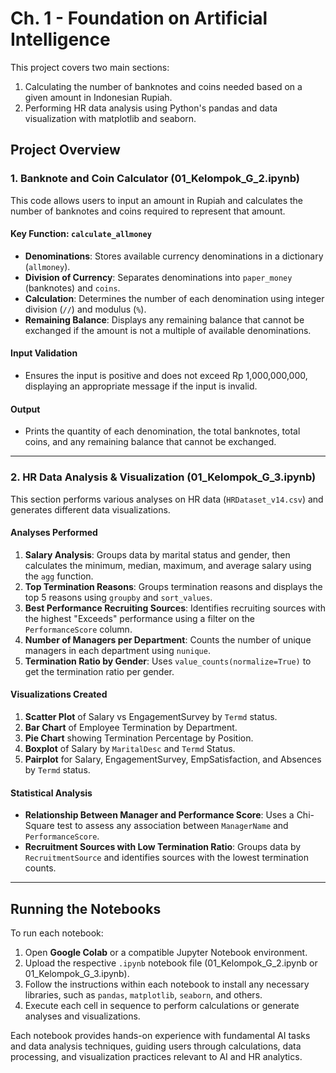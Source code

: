 # Ch. 1 - Foundation on Artificial Intelligence

This project covers two main sections:
1. Calculating the number of banknotes and coins needed based on a given amount in Indonesian Rupiah.
2. Performing HR data analysis using Python's pandas and data visualization with matplotlib and seaborn.

## Project Overview

### 1. Banknote and Coin Calculator (01_Kelompok_G_2.ipynb)
This code allows users to input an amount in Rupiah and calculates the number of banknotes and coins required to represent that amount.

#### Key Function: `calculate_allmoney`

- **Denominations**: Stores available currency denominations in a dictionary (`allmoney`).
- **Division of Currency**: Separates denominations into `paper_money` (banknotes) and `coins`.
- **Calculation**: Determines the number of each denomination using integer division (`//`) and modulus (`%`).
- **Remaining Balance**: Displays any remaining balance that cannot be exchanged if the amount is not a multiple of available denominations.

#### Input Validation
- Ensures the input is positive and does not exceed Rp 1,000,000,000, displaying an appropriate message if the input is invalid.

#### Output
- Prints the quantity of each denomination, the total banknotes, total coins, and any remaining balance that cannot be exchanged.

---

### 2. HR Data Analysis & Visualization (01_Kelompok_G_3.ipynb)
This section performs various analyses on HR data (`HRDataset_v14.csv`) and generates different data visualizations.

#### Analyses Performed

1. **Salary Analysis**: Groups data by marital status and gender, then calculates the minimum, median, maximum, and average salary using the `agg` function.
2. **Top Termination Reasons**: Groups termination reasons and displays the top 5 reasons using `groupby` and `sort_values`.
3. **Best Performance Recruiting Sources**: Identifies recruiting sources with the highest "Exceeds" performance using a filter on the `PerformanceScore` column.
4. **Number of Managers per Department**: Counts the number of unique managers in each department using `nunique`.
5. **Termination Ratio by Gender**: Uses `value_counts(normalize=True)` to get the termination ratio per gender.

#### Visualizations Created

1. **Scatter Plot** of Salary vs EngagementSurvey by `Termd` status.
2. **Bar Chart** of Employee Termination by Department.
3. **Pie Chart** showing Termination Percentage by Position.
4. **Boxplot** of Salary by `MaritalDesc` and `Termd` Status.
5. **Pairplot** for Salary, EngagementSurvey, EmpSatisfaction, and Absences by `Termd` status.

#### Statistical Analysis

- **Relationship Between Manager and Performance Score**: Uses a Chi-Square test to assess any association between `ManagerName` and `PerformanceScore`.
- **Recruitment Sources with Low Termination Ratio**: Groups data by `RecruitmentSource` and identifies sources with the lowest termination counts.

---

## Running the Notebooks

To run each notebook:

1. Open **Google Colab** or a compatible Jupyter Notebook environment.
2. Upload the respective `.ipynb` notebook file (01_Kelompok_G_2.ipynb or 01_Kelompok_G_3.ipynb).
3. Follow the instructions within each notebook to install any necessary libraries, such as `pandas`, `matplotlib`, `seaborn`, and others.
4. Execute each cell in sequence to perform calculations or generate analyses and visualizations.
   
Each notebook provides hands-on experience with fundamental AI tasks and data analysis techniques, guiding users through calculations, data processing, and visualization practices relevant to AI and HR analytics.
